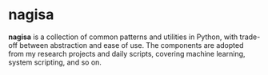 # nagisa

**nagisa** is a collection of common patterns and utilities in Python, with trade-off between abstraction and ease of use. The components are adopted from my research projects and daily scripts, covering machine learning, system scripting, and so on.